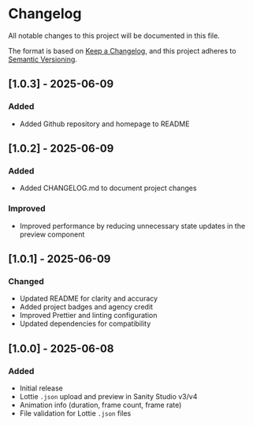 # Changelog

All notable changes to this project will be documented in this file.

The format is based on [Keep a Changelog](https://keepachangelog.com/en/1.0.0/), and this project adheres to [Semantic Versioning](https://semver.org/spec/v2.0.0.html).

## [1.0.3] - 2025-06-09

### Added

- Added Github repository and homepage to README

## [1.0.2] - 2025-06-09

### Added

- Added CHANGELOG.md to document project changes

### Improved

- Improved performance by reducing unnecessary state updates in the preview component

## [1.0.1] - 2025-06-09

### Changed

- Updated README for clarity and accuracy
- Added project badges and agency credit
- Improved Prettier and linting configuration
- Updated dependencies for compatibility

## [1.0.0] - 2025-06-08

### Added

- Initial release
- Lottie `.json` upload and preview in Sanity Studio v3/v4
- Animation info (duration, frame count, frame rate)
- File validation for Lottie `.json` files
